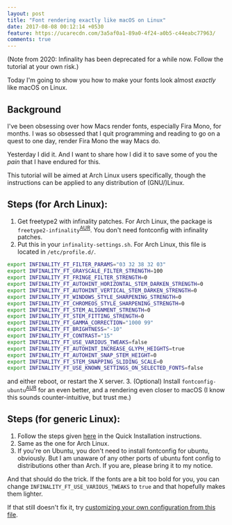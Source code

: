 ```yaml
---
layout: post
title: "Font rendering exactly like macOS on Linux"
date: 2017-08-08 00:12:14 +0530
feature: https://ucarecdn.com/3a5af0a1-89a0-4f24-a0b5-c44eabc77963/
comments: true
---
```

(Note from 2020: Infinality has been deprecated for a while now. Follow the tutorial at your own risk.)


Today I'm going to show you how to make your fonts look almost *exactly* like macOS on Linux.

## Background

I've been obsessing over how Macs render fonts, especially Fira Mono, for months. I was so obsessed that I quit programming and reading to go on a quest to one day, render Fira Mono the way Macs do.

Yesterday I did it. And I want to share how I did it to save some of you the *pain* that I have endured for this.

This tutorial will be aimed at Arch Linux users specifically, though the instructions can be applied to any distribution of (GNU/)Linux.


## Steps (for Arch Linux):

1. Get freetype2 with infinality patches. For Arch Linux, the package is `freetype2-infinality`<sup>[AUR](https://aur.archlinux.org/packages/freetype2-infinality/)</sup>. You don't need fontconfig with infinality patches.
2. Put this in your `infinality-settings.sh`. For Arch Linux, this file is located in `/etc/profile.d/`.
```sh
export INFINALITY_FT_FILTER_PARAMS="03 32 38 32 03"
export INFINALITY_FT_GRAYSCALE_FILTER_STRENGTH=100
export INFINALITY_FT_FRINGE_FILTER_STRENGTH=0
export INFINALITY_FT_AUTOHINT_HORIZONTAL_STEM_DARKEN_STRENGTH=0
export INFINALITY_FT_AUTOHINT_VERTICAL_STEM_DARKEN_STRENGTH=0
export INFINALITY_FT_WINDOWS_STYLE_SHARPENING_STRENGTH=0
export INFINALITY_FT_CHROMEOS_STYLE_SHARPENING_STRENGTH=0
export INFINALITY_FT_STEM_ALIGNMENT_STRENGTH=0
export INFINALITY_FT_STEM_FITTING_STRENGTH=0
export INFINALITY_FT_GAMMA_CORRECTION="1000 99"
export INFINALITY_FT_BRIGHTNESS="-10"
export INFINALITY_FT_CONTRAST="15"
export INFINALITY_FT_USE_VARIOUS_TWEAKS=false
export INFINALITY_FT_AUTOHINT_INCREASE_GLYPH_HEIGHTS=true
export INFINALITY_FT_AUTOHINT_SNAP_STEM_HEIGHT=0
export INFINALITY_FT_STEM_SNAPPING_SLIDING_SCALE=0
export INFINALITY_FT_USE_KNOWN_SETTINGS_ON_SELECTED_FONTS=false
 ```
and either reboot, or restart the X server.
3. (Optional) Install `fontconfig-ubuntu`<sup>[AUR](https://aur.archlinux.org/packages/fontconfig-ubuntu/)</sup> for an even better, and a rendering even closer to macOS (I know this sounds counter-intuitive, but trust me.)

## Steps (for generic Linux):
1. Follow the steps given [here](https://github.com/bohoomil/fontconfig-ultimate) in the Quick Installation instructions.
2. Same as the one for Arch Linux.
3. If you're on Ubuntu, you don't need to install fontconfig for ubuntu, obviously. But I am unaware of any other ports of ubuntu font config to distributions other than Arch. If you are, please bring it to my notice.


And that should do the trick. If the fonts are a bit too bold for you, you can change `INFINALITY_FT_USE_VARIOUS_TWEAKS` to `true` and that hopefully makes them lighter.

If that still doesn't fix it, try [customizing your own configuration from this file](https://github.com/bohoomil/fontconfig-ultimate/blob/master/freetype/generic_settings/infinality-settings.sh).



